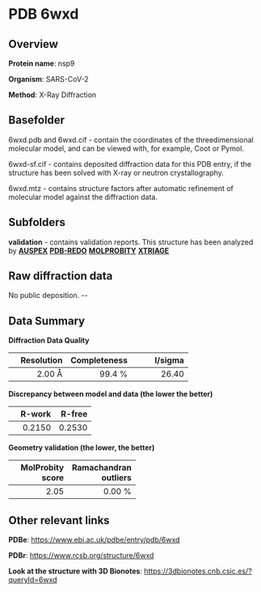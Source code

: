 # PDB 6wxd

## Overview

**Protein name**: nsp9

**Organism**: SARS-CoV-2

**Method**: X-Ray Diffraction

## Basefolder

6wxd.pdb and 6wxd.cif - contain the coordinates of the threedimensional molecular model, and can be viewed with, for example, Coot or Pymol.

6wxd-sf.cif - contains deposited diffraction data for this PDB entry, if the structure has been solved with X-ray or neutron crystallography.

6wxd.mtz - contains structure factors after automatic refinement of molecular model against the diffraction data.

## Subfolders





**validation** - contains validation reports. This structure has been analyzed by [**AUSPEX**](https://github.com/thorn-lab/coronavirus_structural_task_force/tree/master/pdb/nsp9/SARS-CoV-2/6wxd/validation/auspex) [**PDB-REDO**](https://github.com/thorn-lab/coronavirus_structural_task_force/tree/master/pdb/nsp9/SARS-CoV-2/6wxd/validation/pdb-redo) [**MOLPROBITY**](https://github.com/thorn-lab/coronavirus_structural_task_force/tree/master/pdb/nsp9/SARS-CoV-2/6wxd/validation/molprobity) [**XTRIAGE**](https://github.com/thorn-lab/coronavirus_structural_task_force/blob/master/pdb/nsp9/SARS-CoV-2/6wxd/validation/Xtriage_output.log) 

## Raw diffraction data

No public deposition. --<br> 

## Data Summary
**Diffraction Data Quality**

|   | Resolution | Completeness| I/sigma |
|---|-------------:|----------------:|--------------:|
|   |2.00 Å|99.4  %|<img width=50/>26.40|

**Discrepancy between model and data (the lower the better)**

|   | **R-work**| **R-free**   
|---|-------------:|----------------:|           
||  0.2150|  0.2530|

**Geometry validation (the lower, the better)**

|   |**MolProbity<br>score**| **Ramachandran<br>outliers** 
|---|-------------:|----------------:|
||  2.05|  0.00 %|

 

 



## Other relevant links 
**PDBe**:  https://www.ebi.ac.uk/pdbe/entry/pdb/6wxd
 
**PDBr**: https://www.rcsb.org/structure/6wxd 

**Look at the structure with 3D Bionotes**: https://3dbionotes.cnb.csic.es/?queryId=6wxd

